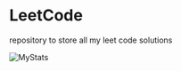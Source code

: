 # LeetCode

repository to store all my leet code solutions

![MyStats](https://leetcode-stats-six.vercel.app/api?username=gmtejar)
